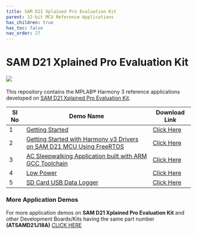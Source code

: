 ```yaml
---
title: SAM D21 Xplained Pro Evaluation Kit
parent: 32-bit MCU Reference Applications
has_children: true
has_toc: false
nav_order: 27
---
```

# SAM D21 Xplained Pro Evaluation Kit
<h4 align="left"> <img src = "image.jpg"> </h4>


This repository contains the MPLAB® Harmony 3 reference applications developed on [SAM D21 Xplained Pro Evaluation Kit](https://www.microchip.com/developmenttools/ProductDetails/atsamd21-xpro).   


|SI No| Demo Name | Download Link |
| --- | --- | -- |
| 1 | [Getting Started](./samd21_getting_started/readme.md) | [Click Here](https://github.com/Microchip-MPLAB-Harmony/reference_apps/releases/latest/download/samd21_getting_started.zip) |
| 2 | [Getting Started with Harmony v3 Drivers on SAM D21 MCU Using FreeRTOS](./samd21_getting_started_freertos/readme.md) | [Click Here](https://github.com/Microchip-MPLAB-Harmony/reference_apps/releases/latest/download/samd21_getting_started_freertos.zip) |
| 3 | [AC Sleepwalking Application built with ARM GCC Toolchain](./samd21_ac_sleepwalk_singleshot_gcc/readme.md) | [Click Here](https://github.com/Microchip-MPLAB-Harmony/reference_apps/releases/latest/download/samd21_ac_sleepwalk_singleshot_gcc.zip) |
| 4 | [Low Power](./samd21_low_power/readme.md) |  [Click Here](https://github.com/Microchip-MPLAB-Harmony/reference_apps/releases/latest/download/samd21_low_power.zip) |
| 5 | [SD Card USB Data Logger](./samd21_sdcard_usb_datalogger/readme.md) |  [Click Here](https://github.com/Microchip-MPLAB-Harmony/reference_apps/releases/latest/download/samd21_sdcard_usb_datalogger.zip) |

### More Application Demos

For more application demos on **SAM D21 Xplained Pro Evaluation Kit** and other Development Boards/Kits having the same part number **(ATSAMD21J18A)** <a href="https://mplab-discover.microchip.com/v1/itemtype/com.microchip.ide.project?s0=ATSAMD21J18A" target="_blank"> CLICK HERE </a>
